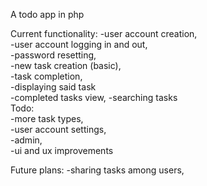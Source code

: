 A todo app in php

Current functionality:
	-user account creation,  
	-user account logging in and out,  
	-password resetting,  
	-new task creation (basic),  
	-task completion,  
	-displaying said task  
	-completed tasks view,
	-searching tasks  
Todo:  
	-more task types,  
	-user account settings,  
	-admin,  
	-ui and ux improvements 

Future plans:
	-sharing tasks among users, 

